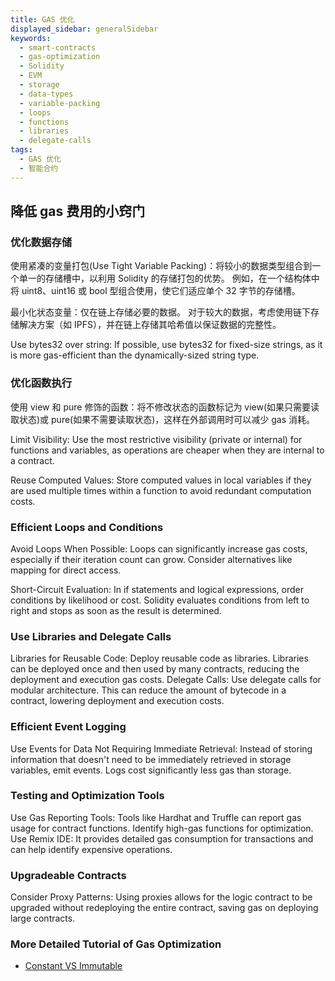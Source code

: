 ```yaml
---
title: GAS 优化
displayed_sidebar: generalSidebar
keywords:
  - smart-contracts
  - gas-optimization
  - Solidity
  - EVM
  - storage
  - data-types
  - variable-packing
  - loops
  - functions
  - libraries
  - delegate-calls
tags:
  - GAS 优化
  - 智能合约
---
```


## 降低 gas 费用的小窍门

### 优化数据存储

使用紧凑的变量打包(Use Tight Variable Packing)：将较小的数据类型组合到一个单一的存储槽中，以利用 Solidity 的存储打包的优势。 例如，在一个结构体中将 uint8、uint16 或 bool 型组合使用，使它们适应单个 32 字节的存储槽。

最小化状态变量：仅在链上存储必要的数据。 对于较大的数据，考虑使用链下存储解决方案（如 IPFS），并在链上存储其哈希值以保证数据的完整性。

Use bytes32 over string: If possible, use bytes32 for fixed-size strings, as it is more gas-efficient than the dynamically-sized string type.

### 优化函数执行

使用 view 和 pure 修饰的函数：将不修改状态的函数标记为 view(如果只需要读取状态)或 pure(如果不需要读取状态)，这样在外部调用时可以减少 gas 消耗。

Limit Visibility: Use the most restrictive visibility (private or internal) for functions and variables, as operations are cheaper when they are internal to a contract.

Reuse Computed Values: Store computed values in local variables if they are used multiple times within a function to avoid redundant computation costs.

### Efficient Loops and Conditions

Avoid Loops When Possible: Loops can significantly increase gas costs, especially if their iteration count can grow. Consider alternatives like mapping for direct access.

Short-Circuit Evaluation: In if statements and logical expressions, order conditions by likelihood or cost. Solidity evaluates conditions from left to right and stops as soon as the result is determined.

### Use Libraries and Delegate Calls

Libraries for Reusable Code: Deploy reusable code as libraries. Libraries can be deployed once and then used by many contracts, reducing the deployment and execution gas costs.
Delegate Calls: Use delegate calls for modular architecture. This can reduce the amount of bytecode in a contract, lowering deployment and execution costs.

### Efficient Event Logging

Use Events for Data Not Requiring Immediate Retrieval: Instead of storing information that doesn't need to be immediately retrieved in storage variables, emit events. Logs cost significantly less gas than storage.

### Testing and Optimization Tools

Use Gas Reporting Tools: Tools like Hardhat and Truffle can report gas usage for contract functions. Identify high-gas functions for optimization.
Use Remix IDE: It provides detailed gas consumption for transactions and can help identify expensive operations.

### Upgradeable Contracts

Consider Proxy Patterns: Using proxies allows for the logic contract to be upgraded without redeploying the entire contract, saving gas on deploying large contracts.

### More Detailed Tutorial of Gas Optimization

- [Constant VS Immutable](/docs/general/build/smart-contracts/gas-optimization/constant)
